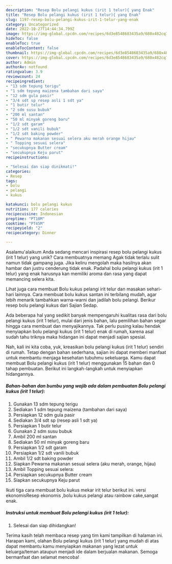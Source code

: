 ```yaml
---
description: "Resep Bolu pelangi kukus (irit 1 telur){ yang Enak"
title: "Resep Bolu pelangi kukus (irit 1 telur){ yang Enak"
slug: 1197-resep-bolu-pelangi-kukus-irit-1-telur-yang-enak
category: Uncategorized
date: 2022-10-27T14:44:34.799Z
image: https://img-global.cpcdn.com/recipes/6d3e8548683435a9/680x482cq70/bolu-pelangi-kukus-irit-1-telur-foto-resep-utama.jpg
hideToc: false
enableToc: true
enableTocContent: false
thumbnail: https://img-global.cpcdn.com/recipes/6d3e8548683435a9/680x482cq70/bolu-pelangi-kukus-irit-1-telur-foto-resep-utama.jpg
cover: https://img-global.cpcdn.com/recipes/6d3e8548683435a9/680x482cq70/bolu-pelangi-kukus-irit-1-telur-foto-resep-utama.jpg
author: Admin
authorAv: notfound
ratingvalue: 3.9
reviewcount: 24
recipeingredient:
- "13 sdm tepung terigu"
- "1 sdm tepung maizena tambahan dari saya"
- "12 sdm gula pasir"
- "3/4 sdt sp resep asli 1 sdt ya"
- "1 butir telur"
- "2 sdm susu bubuk"
- "200 ml santan"
- "50 ml minyak goreng baru"
- "1/2 sdt garam"
- "1/2 sdt vanili bubuk"
- "1/2 sdt baking powder"
- " Pewarna makanan sesuai selera aku merah orange hijau"
- " Topping sesuai selera"
- "secukupnya Butter cream"
- "secukupnya Keju parut"
recipeinstructions:

- "Selesai dan siap dinikmati!"
categories:
- Resep
tags:
- bolu
- pelangi
- kukus

katakunci: bolu pelangi kukus 
nutrition: 177 calories
recipecuisine: Indonesian
preptime: "PT10M"
cooktime: "PT45M"
recipeyield: "2"
recipecategory: Dinner

---
```



Asalamu'alaikum Anda sedang mencari inspirasi resep bolu pelangi kukus (irit 1 telur) yang unik? Cara membuatnya memang Agak tidak terlalu sulit namun tidak gampang juga. Jika keliru mengolah maka hasilnya akan hambar dan justru cenderung tidak enak. Padahal bolu pelangi kukus (irit 1 telur) yang enak harusnya kan memiliki aroma dan rasa yang dapat memancing selera kita.


Lihat juga cara membuat Bolu kukus pelangi irit telur dan masakan sehari-hari lainnya. Cara membuat bolu kukus santan ini terbilang mudah, agar lebih menarik tambahkan warna-warni dan jadilah bolu pelangi. Berikur resep bolu pelangi kukus dari Sajian Sedap.

Ada beberapa hal yang sedikit banyak mempengaruhi kualitas rasa dari bolu pelangi kukus (irit 1 telur), mulai dari jenis bahan, lalu pemilihan bahan segar hingga cara membuat dan menyajikannya. Tak perlu pusing kalau hendak menyiapkan bolu pelangi kukus (irit 1 telur) enak di rumah, karena asal sudah tahu triknya maka hidangan ini dapat menjadi sajian spesial.


Nah, kali ini kita coba, yuk, kreasikan bolu pelangi kukus (irit 1 telur) sendiri di rumah. Tetap dengan bahan sederhana, sajian ini dapat memberi manfaat untuk membantu menjaga kesehatan tubuhmu sekeluarga. Kamu dapat membuat Bolu pelangi kukus (irit 1 telur) menggunakan 15 bahan dan 0 tahap pembuatan. Berikut ini langkah-langkah untuk menyiapkan hidangannya.

<!--inarticleads1-->

##### Bahan-bahan dan bumbu yang wajib ada dalam pembuatan Bolu pelangi kukus (irit 1 telur):

1. Gunakan 13 sdm tepung terigu
1. Sediakan 1 sdm tepung maizena (tambahan dari saya)
1. Persiapkan 12 sdm gula pasir
1. Sediakan 3/4 sdt sp (resep asli 1 sdt ya)
1. Persiapkan 1 butir telur
1. Gunakan 2 sdm susu bubuk
1. Ambil 200 ml santan
1. Sediakan 50 ml minyak goreng baru
1. Persiapkan 1/2 sdt garam
1. Persiapkan 1/2 sdt vanili bubuk
1. Ambil 1/2 sdt baking powder
1. Siapkan  Pewarna makanan sesuai selera (aku merah, orange, hijau)
1. Ambil  Topping sesuai selera:
1. Persiapkan secukupnya Butter cream
1. Siapkan secukupnya Keju parut


Ikuti tiga cara membuat bolu kukus mekar irit telur berikut ini. versi ekonomisResep ekonomis ,bolu kukus pelangi atau rainbow cake,sangat enak. 

<!--inarticleads2-->

##### Instruksi untuk membuat Bolu pelangi kukus (irit 1 telur):


1. Selesai dan siap dihidangkan!



Terima kasih telah membaca resep yang tim kami tampilkan di halaman ini. Harapan kami, olahan Bolu pelangi kukus (irit 1 telur) yang mudah di atas dapat membantu kamu menyiapkan makanan yang lezat untuk keluarga/teman ataupun menjadi ide dalam berjualan makanan. Semoga bermanfaat dan selamat mencoba!
